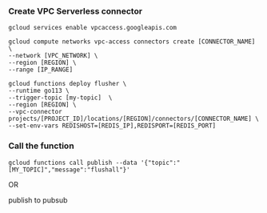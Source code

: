 ### Create VPC Serverless connector

```
gcloud services enable vpcaccess.googleapis.com
```

```
gcloud compute networks vpc-access connectors create [CONNECTOR_NAME] \
--network [VPC_NETWORK] \
--region [REGION] \
--range [IP_RANGE]
```


```
gcloud functions deploy flusher \
--runtime go113 \
--trigger-topic [my-topic]  \
--region [REGION] \
--vpc-connector projects/[PROJECT_ID]/locations/[REGION]/connectors/[CONNECTOR_NAME] \
--set-env-vars REDISHOST=[REDIS_IP],REDISPORT=[REDIS_PORT]
```


### Call the function
```
gcloud functions call publish --data '{"topic":"[MY_TOPIC]","message":"flushall"}'
```

OR

publish to pubsub

